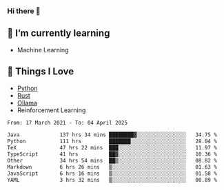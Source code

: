 ### Hi there 👋
<!-- ## About Me -->

## 🌱 I’m currently learning
- Machine Learning

## 🥰 Things I Love
- [Python](https://www.python.org/) 
- [Rust](https://www.rust-lang.org/)
- [Ollama](https://ollama.com)
- Reinforcement Learning

<!--START_SECTION:waka-->

```txt
From: 17 March 2021 - To: 04 April 2025

Java             137 hrs 34 mins ████████▓░░░░░░░░░░░░░░░░   34.75 %
Python           111 hrs         ███████░░░░░░░░░░░░░░░░░░   28.04 %
TeX              47 hrs 22 mins  ███░░░░░░░░░░░░░░░░░░░░░░   11.97 %
TypeScript       41 hrs          ██▓░░░░░░░░░░░░░░░░░░░░░░   10.36 %
Other            34 hrs 54 mins  ██▒░░░░░░░░░░░░░░░░░░░░░░   08.82 %
Markdown         6 hrs 26 mins   ▒░░░░░░░░░░░░░░░░░░░░░░░░   01.63 %
JavaScript       6 hrs 16 mins   ▒░░░░░░░░░░░░░░░░░░░░░░░░   01.58 %
YAML             3 hrs 32 mins   ▒░░░░░░░░░░░░░░░░░░░░░░░░   00.89 %
```

<!--END_SECTION:waka-->

<!--
**CharlesC03/CharlesC03** is a ✨ _special_ ✨ repository because its `README.md` (this file) appears on your GitHub profile.

Here are some ideas to get you started:

- 🔭 I’m currently working on ...
- 🌱 I’m currently learning ...
- 👯 I’m looking to collaborate on ...
- 🤔 I’m looking for help with ...
- 💬 Ask me about ...
- 📫 How to reach me: ...
- 😄 Pronouns: ...
- ⚡ Fun fact: ...
-->
